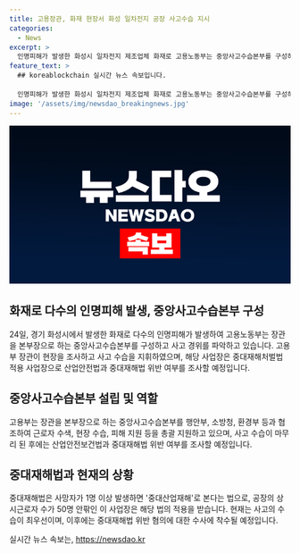 ```yaml
---
title: 고용장관, 화재 현장서 화성 일차전지 공장 사고수습 지시
categories:
  - News
excerpt: >
  인명피해가 발생한 화성시 일차전지 제조업체 화재로 고용노동부는 중앙사고수습본부를 구성하고, 장관이 현장을 방문해 지휘했다. 중대재해법 위반 여부 확인 후 수사할 예정이며, 지난 여수 여천NCC 폭발사고와 같은 상황에서도 유사한 조치를 취했었다. 50명의 상시근로자가 있는 공장은 중대재해법이 적용되며, 수습 후 위반 여부가 조사될 것으로 예상된다.
feature_text: >
  ## koreablockchain 실시간 뉴스 속보입니다.

  인명피해가 발생한 화성시 일차전지 제조업체 화재로 고용노동부는 중앙사고수습본부를 구성하고, 장관이 현장을 방문해 지휘했다. 중대재해법 위반 여부 확인 후 수사할 예정이며, 지난 여수 여천NCC 폭발사고와 같은 상황에서도 유사한 조치를 취했었다. 50명의 상시근로자가 있는 공장은 중대재해법이 적용되며, 수습 후 위반 여부가 조사될 것으로 예상된다.
image: '/assets/img/newsdao_breakingnews.jpg'
---
```


<p><img src="/assets/img/newsdao_breakingnews.jpg" alt="koreablockchain 속보" /></p>

<h2 data-ke-size="size26">화재로 다수의 인명피해 발생, 중앙사고수습본부 구성</h2>

<p data-ke-size="size16">24일, 경기 화성시에서 발생한 화재로 다수의 인명피해가 발생하여 고용노동부는 장관을 본부장으로 하는 중앙사고수습본부를 구성하고 사고 경위를 파악하고 있습니다. 고용부 장관이 현장을 조사하고 사고 수습을 지휘하였으며, 해당 사업장은 중대재해처벌법 적용 사업장으로 산업안전법과 중대재해법 위반 여부를 조사할 예정입니다.</p>

<h2 data-ke-size="size26">중앙사고수습본부 설립 및 역할</h2>

<p data-ke-size="size16">고용부는 장관을 본부장으로 하는 중앙사고수습본부를 행안부, 소방청, 환경부 등과 협조하여 근로자 수색, 현장 수습, 피해 지원 등을 총괄 지원하고 있으며, 사고 수습이 마무리 된 후에는 산업안전보건법과 중대재해법 위반 여부를 조사할 예정입니다.</p>

<h2 data-ke-size="size26">중대재해법과 현재의 상황</h2>

<p data-ke-size="size16">중대재해법은 사망자가 1명 이상 발생하면 '중대산업재해'로 본다는 법으로, 공장의 상시근로자 수가 50명 안팎인 이 사업장은 해당 법의 적용을 받습니다. 현재는 사고의 수습이 최우선이며, 이후에는 중대재해법 위반 혐의에 대한 수사에 착수될 예정입니다.</p>
실시간 뉴스 속보는, <a href="https://newsdao.kr" rel="dofollow">https://newsdao.kr</a>


